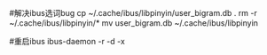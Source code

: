 #解决ibus选词bug
cp ~/.cache/ibus/libpinyin/user_bigram.db .
rm -r ~/.cache/ibus/libpinyin/*
mv user_bigram.db ~/.cache/ibus/libpinyin

#重启ibus
ibus-daemon -r -d -x
